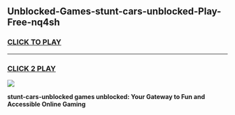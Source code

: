 
## Unblocked-Games-stunt-cars-unblocked-Play-Free-nq4sh
<h3>
<a href="https://premium76.site?title=stunt-cars-unblocked&ref=23A">CLICK TO PLAY</a></h3>
<hr>

<h3>
<a href="https://premium76.site?title=stunt-cars-unblocked&ref=23A">CLICK 2 PLAY</a>
  
</h3>

<a href="https://premium76.site?title=stunt-cars-unblocked&ref=23A"><img src="https://clearcache.store/games.png"></a>


**stunt-cars-unblocked games unblocked: Your Gateway to Fun and Accessible Online Gaming**
